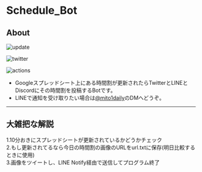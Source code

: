 # Schedule_Bot  

## About

![update](img.shields.io/badge/%E6%9C%80%E7%B5%82%E6%99%82%E9%96%93%E5%89%B2%E6%9B%B4%E6%96%B0-%237449%20%5B2022%E5%B9%B410%E6%9C%8814%E6%97%A5%28%E9%87%91%29%2021%3A10%3A21%5D-blue.svg)

![twitter](https://img.shields.io/twitter/follow/mito1daily?label=%40mito1daily&style=social)

![actions](https://github.com/Geusen/Schedule_Bot/actions/workflows/Schedule.yml/badge.svg)

- Googleスプレッドシート上にある時間割が更新されたらTwitterとLINEとDiscordにその時間割を投稿するBotです。
- LINEで通知を受け取りたい場合は[@mito1daily](https://twitter.com/mito1daily)のDMへどうぞ。

--------------------------------------------------------------------------------------

## 大雑把な解説

1.10分おきにスプレッドシートが更新されているかどうかチェック  
2.もし更新されてるなら今日の時間割の画像のURLをurl.txtに保存(明日比較するときに使用)  
3.画像をツイートし、LINE Notify経由で送信してプログラム終了
